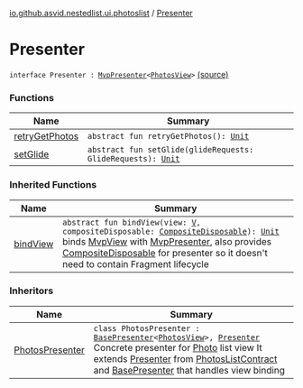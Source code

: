 [io.github.asvid.nestedlist.ui.photoslist](../index.md) / [Presenter](./index.md)

# Presenter

`interface Presenter : `[`MvpPresenter`](../../io.github.asvid.nestedlist.ui.mvp/-mvp-presenter/index.md)`<`[`PhotosView`](../-photos-view/index.md)`>` [(source)](https://github.com/asvid/NestedList/tree/master/app/src/main/java/io/github/asvid/nestedlist/ui/photoslist/PhotosListContract.kt#L19)

### Functions

| Name | Summary |
|---|---|
| [retryGetPhotos](retry-get-photos.md) | `abstract fun retryGetPhotos(): `[`Unit`](https://kotlinlang.org/api/latest/jvm/stdlib/kotlin/-unit/index.html) |
| [setGlide](set-glide.md) | `abstract fun setGlide(glideRequests: GlideRequests): `[`Unit`](https://kotlinlang.org/api/latest/jvm/stdlib/kotlin/-unit/index.html) |

### Inherited Functions

| Name | Summary |
|---|---|
| [bindView](../../io.github.asvid.nestedlist.ui.mvp/-mvp-presenter/bind-view.md) | `abstract fun bindView(view: `[`V`](../../io.github.asvid.nestedlist.ui.mvp/-mvp-presenter/index.md#V)`, compositeDisposable: `[`CompositeDisposable`](http://reactivex.io/RxJava/javadoc/io/reactivex/disposables/CompositeDisposable.html)`): `[`Unit`](https://kotlinlang.org/api/latest/jvm/stdlib/kotlin/-unit/index.html)<br>binds [MvpView](../../io.github.asvid.nestedlist.ui.mvp/-mvp-view.md) with [MvpPresenter](../../io.github.asvid.nestedlist.ui.mvp/-mvp-presenter/index.md), also provides [CompositeDisposable](http://reactivex.io/RxJava/javadoc/io/reactivex/disposables/CompositeDisposable.html) for presenter so it doesn't need to contain Fragment lifecycle |

### Inheritors

| Name | Summary |
|---|---|
| [PhotosPresenter](../-photos-presenter/index.md) | `class PhotosPresenter : `[`BasePresenter`](../../io.github.asvid.nestedlist.ui.mvp/-base-presenter/index.md)`<`[`PhotosView`](../-photos-view/index.md)`>, `[`Presenter`](./index.md)<br>Concrete presenter for [Photo](#) list view It extends [Presenter](./index.md) from [PhotosListContract](#) and [BasePresenter](../../io.github.asvid.nestedlist.ui.mvp/-base-presenter/index.md) that handles view binding |
